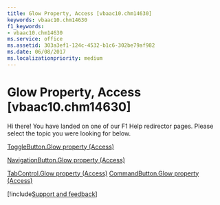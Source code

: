 ```yaml
---
title: Glow Property, Access [vbaac10.chm14630]
keywords: vbaac10.chm14630
f1_keywords:
- vbaac10.chm14630
ms.service: office
ms.assetid: 303a3ef1-124c-4532-b1c6-302be79af982
ms.date: 06/08/2017
ms.localizationpriority: medium
---
```



# Glow Property, Access [vbaac10.chm14630]

Hi there! You have landed on one of our F1 Help redirector pages. Please select the topic you were looking for below.

[ToggleButton.Glow property (Access)](https://msdn.microsoft.com/library/f279f51c-11f7-de6c-0f47-369e9b5cb3a6%28Office.15%29.aspx)

[NavigationButton.Glow property (Access)](https://msdn.microsoft.com/library/d1123b17-2ee3-626f-d746-a4b0d287c3f6%28Office.15%29.aspx)

[TabControl.Glow property (Access)](https://msdn.microsoft.com/library/e3ee6d6c-4cca-1555-14e2-a512c8520855%28Office.15%29.aspx)
[CommandButton.Glow property (Access)](https://msdn.microsoft.com/library/e6c147b4-c378-90bd-7132-f44021994ecd%28Office.15%29.aspx)

[!include[Support and feedback](~/includes/feedback-boilerplate.md)]